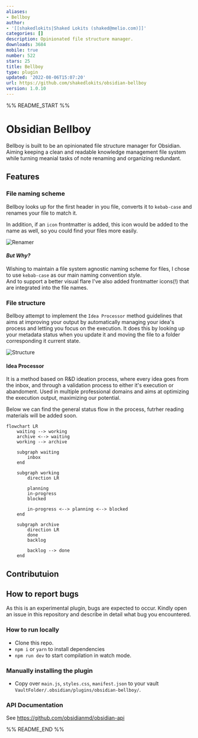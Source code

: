 ```yaml
---
aliases:
- Bellboy
author:
- '[[shakedlokits|Shaked Lokits (shaked@melio.com)]]'
categories: []
description: Opinionated file structure manager.
downloads: 3684
mobile: true
number: 522
stars: 25
title: Bellboy
type: plugin
updated: '2022-08-06T15:07:20'
url: https://github.com/shakedlokits/obsidian-bellboy
version: 1.0.10
---
```


%% README_START %%

# Obsidian Bellboy

Bellboy is built to be an opinionated file structure manager for Obsidian.   
Aiming keeping a clean and readable knowledge management file system 
while turning meanial tasks of note renaming and organizing redundant.

## Features

### File naming scheme

Bellboy looks up for the first header in you file, converts it to `kebab-case` and renames your file to match it.

In addition, if an `icon` frontmatter is added, this icon would be added to the name as well, so you could find your files more easily.

![Renamer](https://raw.githubusercontent.com/shakedlokits/obsidian-bellboy/master/docs/example.jpg)

#### *But Why?*
Wishing to maintain a file system agnostic naming scheme for files, I chose to use `kebab-case` as our main naming convention style.   
And to support a better visual flare I've also added frontmatter icons(!) that are integrated into the file names.

### File structure

Bellboy attempt to implement the `Idea Processor` method guidelines that aims at improving your output by automatically managing your idea's process and letting you focus on the execution.
It does this by looking up your metadata status when you update it and moving the file to a folder corresponding it current state.

![Structure](https://raw.githubusercontent.com/shakedlokits/obsidian-bellboy/HEAD/docs/structure.jpg)

#### Idea Processor
It is a method based on R&D ideation process, where every idea goes from the inbox, and through a validation process to either it's execution or abandoment. Used in multiple professional domains and aims at optimizing the execution output, maximizing our potential.

Below we can find the general status flow in the process, futrher reading materials will be added soon.

```mermaid
flowchart LR
	waiting --> working
	archive <--> waiting
	working --> archive

	subgraph waiting
		inbox
	end
	
	subgraph working
		direction LR
		
		planning
		in-progress
		blocked
		
		in-progress <--> planning <--> blocked
	end
	
	subgraph archive
		direction LR
		done
		backlog
		
		backlog --> done
	end
```

## Contributuion
## How to report bugs

As this is an experimental plugin, bugs are expected to occur. Kindly open an issue in this repository and describe in detail what bug you encountered.

### How to run locally
- Clone this repo.
- `npm i` or `yarn` to install dependencies
- `npm run dev` to start compilation in watch mode.

### Manually installing the plugin
- Copy over `main.js`, `styles.css`, `manifest.json` to your vault `VaultFolder/.obsidian/plugins/obsidian-bellboy/`.

### API Documentation
See https://github.com/obsidianmd/obsidian-api


%% README_END %%